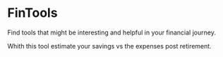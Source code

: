 # FinTools
Find tools that might be interesting and helpful in your financial journey.


Whith this tool estimate your savings vs the expenses post retirement.
